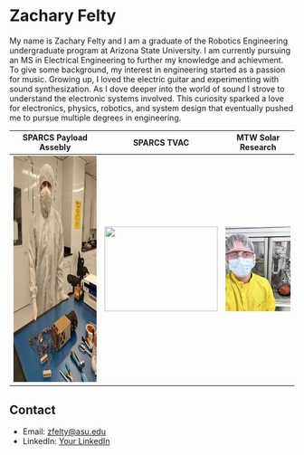 
# Zachary Felty

My name is Zachary Felty and I am a graduate of the Robotics Engineering undergraduate program at Arizona State University. I am currently pursuing an MS in Electrical Engineering to further my knowledge and achievment. To give some background, my interest in engineering started as a passion for music. Growing up, I loved the electric guitar and experimenting with sound synthesization. As I dove deeper into the world of sound I strove to understand the electronic systems involved. This curiosity sparked a love for electronics, physics, robotics, and system design that eventually pushed me to pursue multiple degrees in engineering.



|  SPARCS Payload Assebly      | SPARCS TVAC       | MTW Solar Research       |
|----------------------|----------------------|----------------------|
| <img src="images/SPARCS.jpg" width="300" height="400"/> | <img src="images/IMG_1195.PNG" width="200" height="150"/> | <img src="images/MTW.jpg" width="200" height="150"/> |

## Contact
- Email: zfelty@asu.edu
- LinkedIn: [Your LinkedIn](https://linkedin.com/in/yourprofile)
